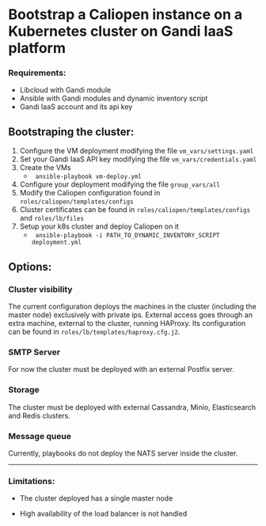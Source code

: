 # Bootstrap a Caliopen instance on a Kubernetes cluster on Gandi IaaS platform

### Requirements:

* Libcloud with Gandi module
* Ansible with Gandi modules and dynamic inventory script
* Gandi IaaS account and its api key



## Bootstraping the cluster:

1. Configure the VM deployment modifying the file ```vm_vars/settings.yaml```
2. Set your Gandi IaaS API key modifying the file ```vm_vars/credentials.yaml```
3. Create the VMs
	* ``` ansible-playbook vm-deploy.yml```
4. Configure your deployment modifying the file ```group_vars/all```
5. Modify the Caliopen configuration found in ```roles/caliopen/templates/configs```
6. Cluster certificates can be found in ```roles/caliopen/templates/configs``` and ```roles/lb/files```
7. Setup your k8s cluster and deploy Caliopen on it
	* ``` ansible-playbook -i PATH_TO_DYNAMIC_INVENTORY_SCRIPT deployment.yml```


## Options:

### Cluster visibility

The current configuration deploys the machines in the cluster (including the master node) exclusively with private ips. External access goes through an extra machine, external to the cluster, running HAProxy. Its configuration can be found in ```roles/lb/templates/haproxy.cfg.j2```.

### SMTP Server

For now the cluster must be deployed with an external Postfix server.

### Storage

The cluster must be deployed with external Cassandra, Minio, Elasticsearch and Redis clusters.

### Message queue

Currently, playbooks do not deploy the NATS server inside the cluster.

---

### Limitations:

* The cluster deployed has a single master node

* High availability of the load balancer is not handled

